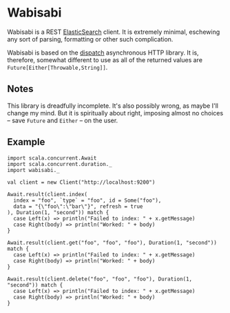 # Wabisabi

Wabisabi is a REST [ElasticSearch](http://www.elasticsearch.org/) client. It is
extremely minimal, eschewing any sort of parsing, formatting or other such
complication.

Wabisabi is based on the [dispatch](http://dispatch.databinder.net/Dispatch.html)
asynchronous HTTP library. It is, therefore, somewhat different to use as all
of the returned values are `Future[Either[Throwable,String]]`.

## Notes

This library is dreadfully incomplete. It's also possibly wrong, as maybe I'll
change my mind.  But it is spiritually about right, imposing almost no choices
– save `Future` and `Either` – on the user.

## Example

```
import scala.concurrent.Await
import scala.concurrent.duration._
import wabisabi._

val client = new Client("http://localhost:9200")

Await.result(client.index(
  index = "foo", `type` = "foo", id = Some("foo"),
  data = "{\"foo\":\"bar\"}", refresh = true
), Duration(1, "second")) match {
  case Left(x) => println("Failed to index: " + x.getMessage)
  case Right(body) => println("Worked: " + body)
}

Await.result(client.get("foo", "foo", "foo"), Duration(1, "second")) match {
  case Left(x) => println("Failed to index: " + x.getMessage)
  case Right(body) => println("Worked: " + body)
}

Await.result(client.delete("foo", "foo", "foo"), Duration(1, "second")) match {
  case Left(x) => println("Failed to index: " + x.getMessage)
  case Right(body) => println("Worked: " + body)
}
```

